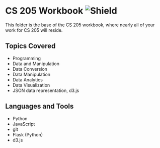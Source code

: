# CS 205 Workbook ![Shield](https://img.shields.io/badge/Spring-2017-blue?style=flat-square)

This folder is the base of the CS 205 workbook, where nearly all of your
work for CS 205 will reside.

## Topics Covered
- Programming
- Data and Manipulation
- Data Conversion
- Data Manipulation
- Data Analytics
- Data Visualization
- JSON data representation, d3.js
## Languages and Tools
- Python
- JavaScript
- git
- Flask (Python)
- d3.js
